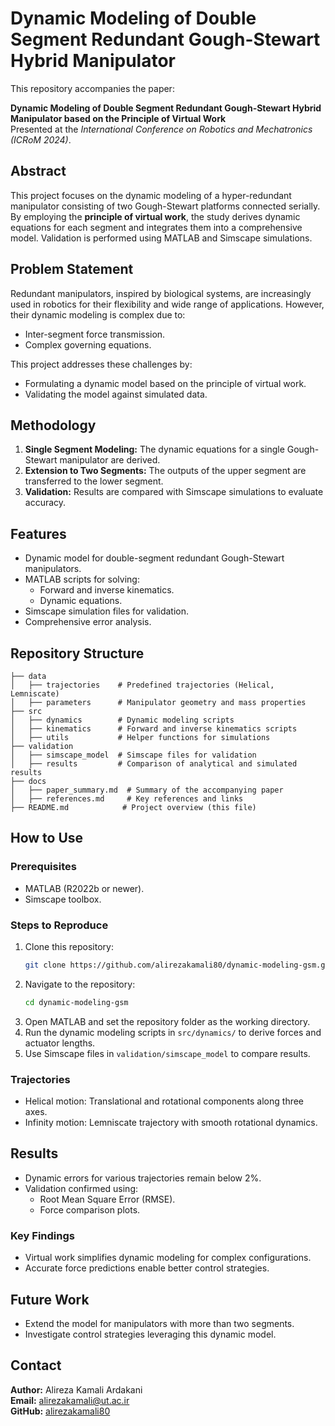 # Dynamic Modeling of Double Segment Redundant Gough-Stewart Hybrid Manipulator

This repository accompanies the paper:

**Dynamic Modeling of Double Segment Redundant Gough-Stewart Hybrid Manipulator based on the Principle of Virtual Work**  
Presented at the *International Conference on Robotics and Mechatronics (ICRoM 2024)*.

## Abstract

This project focuses on the dynamic modeling of a hyper-redundant manipulator consisting of two Gough-Stewart platforms connected serially. By employing the **principle of virtual work**, the study derives dynamic equations for each segment and integrates them into a comprehensive model. Validation is performed using MATLAB and Simscape simulations.

## Problem Statement

Redundant manipulators, inspired by biological systems, are increasingly used in robotics for their flexibility and wide range of applications. However, their dynamic modeling is complex due to:
- Inter-segment force transmission.
- Complex governing equations.

This project addresses these challenges by:
- Formulating a dynamic model based on the principle of virtual work.
- Validating the model against simulated data.

## Methodology

1. **Single Segment Modeling:** The dynamic equations for a single Gough-Stewart manipulator are derived.
2. **Extension to Two Segments:** The outputs of the upper segment are transferred to the lower segment.
3. **Validation:** Results are compared with Simscape simulations to evaluate accuracy.

## Features

- Dynamic model for double-segment redundant Gough-Stewart manipulators.
- MATLAB scripts for solving:
  - Forward and inverse kinematics.
  - Dynamic equations.
- Simscape simulation files for validation.
- Comprehensive error analysis.

## Repository Structure

```plaintext
├── data
│   ├── trajectories    # Predefined trajectories (Helical, Lemniscate)
│   ├── parameters      # Manipulator geometry and mass properties
├── src
│   ├── dynamics        # Dynamic modeling scripts
│   ├── kinematics      # Forward and inverse kinematics scripts
│   ├── utils           # Helper functions for simulations
├── validation
│   ├── simscape_model  # Simscape files for validation
│   ├── results         # Comparison of analytical and simulated results
├── docs
│   ├── paper_summary.md  # Summary of the accompanying paper
│   ├── references.md     # Key references and links
├── README.md            # Project overview (this file)
```

## How to Use

### Prerequisites

- MATLAB (R2022b or newer).
- Simscape toolbox.

### Steps to Reproduce

1. Clone this repository:
   ```bash
   git clone https://github.com/alirezakamali80/dynamic-modeling-gsm.git
   ```
2. Navigate to the repository:
   ```bash
   cd dynamic-modeling-gsm
   ```
3. Open MATLAB and set the repository folder as the working directory.
4. Run the dynamic modeling scripts in `src/dynamics/` to derive forces and actuator lengths.
5. Use Simscape files in `validation/simscape_model` to compare results.

### Trajectories

- Helical motion: Translational and rotational components along three axes.
- Infinity motion: Lemniscate trajectory with smooth rotational dynamics.

## Results

- Dynamic errors for various trajectories remain below 2%.
- Validation confirmed using:
  - Root Mean Square Error (RMSE).
  - Force comparison plots.

### Key Findings

- Virtual work simplifies dynamic modeling for complex configurations.
- Accurate force predictions enable better control strategies.

## Future Work

- Extend the model for manipulators with more than two segments.
- Investigate control strategies leveraging this dynamic model.

## Contact

**Author:** Alireza Kamali Ardakani  
**Email:** [alirezakamali@ut.ac.ir](mailto:alirezakamali@ut.ac.ir)  
**GitHub:** [alirezakamali80](https://github.com/alirezakamali80)
